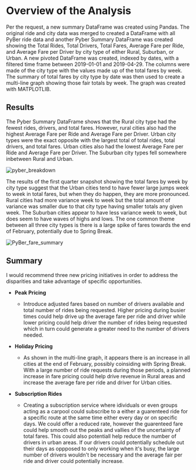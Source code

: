 # **Overview of the Analysis**

Per the request, a new summary DataFrame was created using Pandas.  The original ride and city data was merged to created a DataFrame with all PyBer ride data and another Pyber Summary DataFrame was created showing the Total Rides, Total Drivers, Total Fares, Average Fare per Ride, and Average Fare per Driver by city type of either Rural, Suburban, or Urban. A new pivoted DataFrame was created, indexed by dates, with a filtered time frame between 2019-01-01 and 2019-04-29.  The columns were made of the city type with the values made up of the total fares by week.  The summary of total fares by city type by date was then used to create a multi-line graph showing those fair totals by week.  The graph was created with MATPLOTLIB.

## **Results**

The Pyber Summary DataFrame shows that the Rural city type had the fewest rides, drivers, and total fares.  However, rural cities also had the highest Average Fare per Ride and Average Fare per Driver.  Urban city types were the exact opposite with the largest total of total rides, total drivers, and total fares.  Urban cities also had the lowest Average Fare per Ride and Average Fare per Driver.  The Suburban city types fell somewhere inbetween Rural and Urban.

![pyber_breakdown](https://user-images.githubusercontent.com/78942457/112754326-8c3d3a80-8fa9-11eb-9081-21f7d9aa9bff.PNG)

The results of the first quarter snapshot showing the total fares by week by city type suggest that the Urban cities tend to have fewer large jumps week to week in total fares, but when they do happen, they are more pronounced.  Rural cities had more variance week to week but the total amount of variance was smaller due to that city type having smaller totals any given week.  The Suburban cities appear to have less variance week to week, but does seem to have waves of highs and lows.  The one common theme between all three city types is there is a large spike of fares towards the end of February, potentially due to Spring Break.

![PyBer_fare_summary](https://user-images.githubusercontent.com/78942457/112755203-b09b1600-8fad-11eb-887b-061f1b36ddb7.png)

## **Summary**

I would recommend three new pricing initiatives in order to address the disparities and take advantage of specific opportunities.  
* **Peak Pricing**
  * Introduce adjusted fares based on number of drivers available and total number of rides being requested.  Higher pricing during busier times could help drive up the average fare per ride and driver while lower pricing could help driver the number of rides being requested which in turn could generate a greater need to the number of drivers needed.

* **Holiday Pricing**
  * As shown in the multi-line graph, it appears there is an increase in all cities at the end of February, possibly coinsiding with Spring Break.  With a large number of ride requests during those periods, a planned increase in fare pricing could help drive revenue in Rural areas and increase the average fare per ride and driver for Urban cities.

* **Subscription Rides**
  * Creating a subscription service where idividuals or even groups acting as a carpool could subscribe to a either a guarenteed ride for a specific route at the same time either every day or on specific days.  We could offer a reduced rate, however the guarenteed fare could help smooth out the peaks and vallies of the uncertainty of total fares.  This could also potentiall help reduce the number of drivers in urban areas.  If our drivers could potentially schedule out their days as oppposed to only working when it's busy, the large number of drivers wouldn't be necessary and the average fair per ride and driver could potentially increase.
